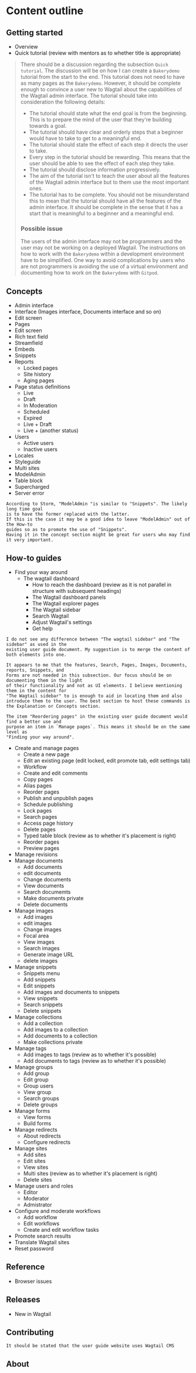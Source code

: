 # Content outline

## Getting started
* Overview
* Quick tutorial (review with mentors as to whether title is appropriate)

> There should be a discussion regarding the subsection `Quick tutorial`. The discussion will be on how I can create a `Bakerydemo` tutorial from the start to the end. This tutorial does not need to have as many pages as the `Bakerydemo`. However, it should be complete enough to convince a user new to Wagtail about the capabilities of the Wagtail admin interface. The tutorial should take into consideration the following details:
> * The tutorial should state what the end goal is from the beginning. This is to prepare the mind of the user that they're building towards a goal.
> * The tutorial should have clear and orderly steps that a beginner would have to take to get to a meaningful end.
> * The tutorial should state the effect of each step it directs the user to take.
> * Every step in the tutorial should be rewarding. This means that the user should be able to see the effect of each step they take.
> * The tutorial should disclose information progressively.
> * The aim of the tutorial isn't to teach the user about all the features of the Wagtail admin interface but to them  use the most important ones.
> * The tutorial has to be complete. You should not be misunderstand this to mean that the tutorial should have all the features of the admin interface. It should be complete in the sense that it has a start that is meaningful to a beginner and a meaningful end.
> 
> ### Possible issue
> The users of the admin interface may not be programmers and the user may not be working on a deployed Wagtail. The instructions on how to work with the `Bakerydemo` within a development environment have to be simplified. One way to avoid complications by users who are not programmers is avoiding the use of a virtual environment and documenting how to work on the `Bakerydemo` with `Gitpod`.

## Concepts
* Admin interface
* Interface (Images interface, Documents interface and so on)
* Edit screen
* Pages
* Edit screen
* Rich text field
* Streamfield
* Embeds
* Snippets
* Reports
  * Locked pages
  * Site history
  * Aging pages
* Page status definitions
  * Live
  * Draft
  * In Moderation
  * Scheduled
  * Expired
  * Live + Draft
  * Live + (another status)
* Users
  * Active users
  * Inactive users
* Locales
* Styleguide
* Multi sites
* ModelAdmin
* Table block
* Supercharged
* Server error

```Note
According to Storm, "ModelAdmin "is similar to "Snippets". The likely long time goal  
is to have the former replaced with the latter.  
If this is the case it may be a good idea to leave "ModelAdmin" out of the How-to  
guides so as to promote the use of "Snippets".  
Having it in the concept section might be great for users who may find it very important.
```

## How-to guides

* Find your way around
  * The wagtail dashboard
    * How to reach the dashboard (review as it is not parallel in structure with subsequent headings)
    * The Wagtail dashboard panels
    * The Wagtail explorer pages
    * The Wagtail sidebar
    * Search Wagtail
    * Adjust Wagtail's settings
    * Get help

```Note
I do not see any difference between "The wagtail sidebar" and "The sidebar" as used in the  
existing user guide document. My suggestion is to merge the content of both elements into one.

It appears to me that the features, Search, Pages, Images, Documents, reports, Snippets, and  
Forms are not needed in this subsection. Our focus should be on documenting them in the light  
of their functionality and not as UI elements. I believe mentioning them in the content for  
"The Wagtail sidebar" to is enough to aid in locating them and also introduce them to the user. The best section to host these commands is the Explanation or Concepts section.

The item "Reordering pages" in the existing user guide document would find a better use and  
purpose an item in `Manage pages`. This means it should be on the same level as 
"Finding your way around".
```

* Create and manage pages
  * Create a new page
  * Edit an existing page (edit locked, edit promote tab, edit settings tab)
  * Workflow
  * Create and edit comments
  * Copy pages
  * Alias pages
  * Reorder pages
  * Publish and unpublish pages
  * Schedule publishing
  * Lock pages
  * Search pages
  * Access page history
  * Delete pages
  * Typed table block (review as to whether it's placement is right)
  * Reorder pages
  * Preview pages
* Manage revisions
* Manage documents
  * Add documents
  * edit documents
  * Change documents
  * View documents
  * Search documemts
  * Make documents private
  * Delete documents
* Manage images
  * Add images
  * edit images
  * Change images
  * Focal area
  * View images
  * Search images
  * Generate image URL
  * delete images
* Manage snippets
  * Snippets menu
  * Add snippets
  * Edit snippets
  * Add images and documents to snippets
  * View snippets
  * Search snippets
  * Delete snippets
* Manage collections
  * Add a collection
  * Add images to a collection
  * Add documents to a collection
  * Make collections private
* Manage tags
  * Add images to tags (review as to whether it's possible)
  * Add documents to tags (review as to whether it's possible)
* Manage groups
  * Add group
  * Edit group
  * Group users
  * View group
  * Search groups
  * Delete groups
* Manage forms
  * View forms
  * Build forms
* Manage redirects
  * About redirects
  * Configure redirects
* Manage sites
  * Add sites
  * Edit sites
  * View sites
  * Multi sites (review as to whether it's placement is right)
  * Delete sites
* Manage users and roles
  * Editor
  * Moderator
  * Admistrator
* Configure and moderate workflows
  * Add workflow
  * Edit workflows
  * Create and edit workflow tasks
* Promote search results
* Translate Wagtail sites
* Reset password

## Reference
* Browser issues

## Releases
* New in Wagtail

## Contributing
```Note
It should be stated that the user guide website uses Wagtail CMS
```

## About